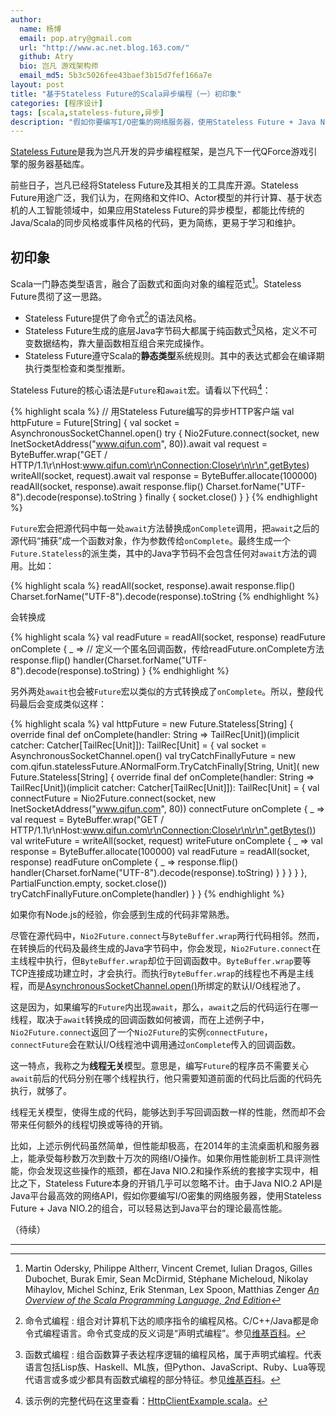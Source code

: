 ```yaml
---
author:
  name: 杨博
  email: pop.atry@gmail.com
  url: "http://www.ac.net.blog.163.com/"
  github: Atry
  bio: 岂凡 游戏架构师
  email_md5: 5b3c5026fee43baef3b15d7fef166a7e
layout: post
title: "基于Stateless Future的Scala异步编程（一）初印象"
categories: [程序设计]
tags: [scala,stateless-future,异步]
description: "假如你要编写I/O密集的网络服务器，使用Stateless Future + Java NIO.2的组合，可以轻易达到Java平台的理论最高性能。"
---
```


[Stateless Future](https://github.com/qifun/stateless-future)是我为岂凡开发的异步编程框架，是岂凡下一代QForce游戏引擎的服务器基础库。

前些日子，岂凡已经将Stateless Future及其相关的工具库开源。Stateless Future用途广泛，我们认为，在网络和文件IO、Actor模型的并行计算、基于状态机的人工智能领域中，如果应用Stateless Future的异步模型，都能比传统的Java/Scala的同步风格或事件风格的代码，更为简练，更易于学习和维护。

## 初印象

Scala一门静态类型语言，融合了函数式和面向对象的编程范式[^ScalaOverview]。Stateless Future贯彻了这一思路。

 * Stateless Future提供了命令式[^Imperative_programming]的语法风格。
 * Stateless Future生成的底层Java字节码大都属于纯函数式[^Functional_programming]风格，定义不可变数据结构，靠大量函数相互组合来完成操作。
 * Stateless Future遵守Scala的**静态类型**系统规则。其中的表达式都会在编译期执行类型检查和类型推断。

Stateless Future的核心语法是`Future`和`await`宏。请看以下代码[^HttpClientExample]：

{% highlight scala %}
// 用Stateless Future编写的异步HTTP客户端
val httpFuture = Future[String] {
  val socket = AsynchronousSocketChannel.open()
  try {
    Nio2Future.connect(socket, new InetSocketAddress("www.qifun.com", 80)).await
    val request = ByteBuffer.wrap("GET / HTTP/1.1\r\nHost:www.qifun.com\r\nConnection:Close\r\n\r\n".getBytes)
    writeAll(socket, request).await
    val response = ByteBuffer.allocate(100000)
    readAll(socket, response).await
    response.flip()
    Charset.forName("UTF-8").decode(response).toString
  } finally {
    socket.close()
  }
}
{% endhighlight %}

`Future`宏会把源代码中每一处`await`方法替换成`onComplete`调用，把`await`之后的源代码“捕获”成一个函数对象，作为参数传给`onComplete`。最终生成一个`Future.Stateless`的派生类，其中的Java字节码不会包含任何对`await`方法的调用。比如：

{% highlight scala %}
readAll(socket, response).await
response.flip()
Charset.forName("UTF-8").decode(response).toString
{% endhighlight %}

会转换成

{% highlight scala %}
val readFuture = readAll(socket, response)
readFuture onComplete { _ => // 定义一个匿名回调函数，传给readFuture.onComplete方法
  response.flip()
  handler(Charset.forName("UTF-8").decode(response).toString)
}
{% endhighlight %}

另外两处`await`也会被`Future`宏以类似的方式转换成了`onComplete`。所以，整段代码最后会变成类似这样：

{% highlight scala %}
val httpFuture = new Future.Stateless[String] {
  override final def onComplete(handler: String => TailRec[Unit])(implicit catcher: Catcher[TailRec[Unit]]): TailRec[Unit] = {
    val socket = AsynchronousSocketChannel.open()
    val tryCatchFinallyFuture = new com.qifun.statelessFuture.ANormalForm.TryCatchFinally[String, Unit](
      new Future.Stateless[String] {
        override final def onComplete(handler: String => TailRec[Unit])(implicit catcher: Catcher[TailRec[Unit]]): TailRec[Unit] = {
          val connectFuture = Nio2Future.connect(socket, new InetSocketAddress("www.qifun.com", 80))
          connectFuture onComplete { _ =>
            val request = ByteBuffer.wrap("GET / HTTP/1.1\r\nHost:www.qifun.com\r\nConnection:Close\r\n\r\n".getBytes())
            val writeFuture = writeAll(socket, request)
            writeFuture onComplete { _ =>
              val response = ByteBuffer.allocate(100000)
              val readFuture = readAll(socket, response)
              readFuture onComplete { _ =>
                response.flip()
                handler(Charset.forName("UTF-8").decode(response).toString)
              }
            }
          }
        }
      }, PartialFunction.empty, socket.close())
    tryCatchFinallyFuture.onComplete(handler)
  }
}
{% endhighlight %}

如果你有Node.js的经验，你会感到生成的代码非常熟悉。

尽管在源代码中，`Nio2Future.connect`与`ByteBuffer.wrap`两行代码相邻。然而，在转换后的代码及最终生成的Java字节码中，你会发现，`Nio2Future.connect`在主线程中执行，但`ByteBuffer.wrap`却位于回调函数中。`ByteBuffer.wrap`要等TCP连接成功建立时，才会执行。而执行`ByteBuffer.wrap`的线程也不再是主线程，而是[AsynchronousSocketChannel.open()](http://docs.oracle.com/javase/7/docs/api/java/nio/channels/AsynchronousSocketChannel.html#open%28%29)所绑定的默认I/O线程池了。

这是因为，如果编写的`Future`内出现`await`，那么，`await`之后的代码运行在哪一线程，取决于`await`转换成的回调函数如何被调，而在上述例子中，`Nio2Future.connect`返回了一个`Nio2Future`的实例`connectFuture`，`connectFuture`会在默认I/O线程池中调用通过`onComplete`传入的回调函数。

这一特点，我称之为**线程无关**模型。意思是，编写`Future`的程序员不需要关心`await`前后的代码分别在哪个线程执行，他只需要知道前面的代码比后面的代码先执行，就够了。

线程无关模型，使得生成的代码，能够达到手写回调函数一样的性能，然而却不会带来任何额外的线程切换或等待的开销。

比如，上述示例代码虽然简单，但性能却极高，在2014年的主流桌面机和服务器上，能承受每秒数万次到数十万次的网络I/O操作。如果你用性能剖析工具评测性能，你会发现这些操作的瓶颈，都在Java NIO.2和操作系统的套接字实现中，相比之下，Stateless Future本身的开销几乎可以忽略不计。由于Java NIO.2 API是Java平台最高效的网络API，假如你要编写I/O密集的网络服务器，使用Stateless Future + Java NIO.2的组合，可以轻易达到Java平台的理论最高性能。

（待续）

---

[^ScalaOverview]: Martin Odersky, Philippe Altherr, Vincent Cremet, Iulian Dragos, Gilles Dubochet, Burak Emir, Sean McDirmid, Stéphane Micheloud, Nikolay Mihaylov, Michel Schinz, Erik Stenman, Lex Spoon, Matthias Zenger <cite>[An Overview of the Scala Programming Language, 2nd Edition](http://www.scala-lang.org/docu/files/ScalaOverview.pdf)</cite>

[^Imperative_programming]: 
    命令式编程
    : 组合对计算机下达的顺序指令的编程风格。C/C++/Java都是命令式编程语言。命令式变成的反义词是“声明式编程”。参见[维基百科](http://zh.wikipedia.org/wiki/%E6%8C%87%E4%BB%A4%E5%BC%8F%E7%B7%A8%E7%A8%8B)。

[^Functional_programming]: 
    函数式编程
    : 组合函数算子表达程序逻辑的编程风格，属于声明式编程。代表语言包括Lisp族、Haskell、ML族，但Python、JavaScript、Ruby、Lua等现代语言或多或少都具有函数式编程的部分特征。参见[维基百科](http://zh.wikipedia.org/wiki/%E5%87%BD%E6%95%B8%E7%A8%8B%E5%BC%8F%E8%AA%9E%E8%A8%80)。

[^HttpClientExample]: 该示例的完整代码在这里查看：[HttpClientExample.scala](https://github.com/Atry/stateless-future-example/blob/master/HttpClientExample.scala)。
